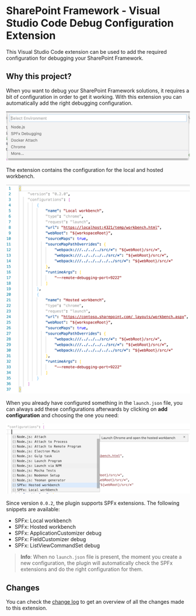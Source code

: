 # SharePoint Framework - Visual Studio Code Debug Configuration Extension

This Visual Studio Code extension can be used to add the required configuration for debugging your SharePoint Framework.

## Why this project?

When you want to debug your SharePoint Framework solutions, it requires a bit of configuration in order to get it working. With this extension you can automatically add the right debugging configuration.

![Add SPFx debugging configuration](https://github.com/estruyf/vscode-spfx-debug-config/raw/master/./assets/spfx-add-debugging.png)

The extension contains the configuration for the local and hosted workbench.

![SPFx debugging tasks](https://github.com/estruyf/vscode-spfx-debug-config/raw/master/./assets/spfx-debug-tasks.png)

When you already have configured something in the `launch.json` file, you can always add these configurations afterwards by clicking on **add configuration** and choosing the one you need:

![SPFx debugging configurations](https://github.com/estruyf/vscode-spfx-debug-config/raw/master/./assets/spfx-debug-configurations.png)

Since version `0.0.2`, the plugin supports SPFx extensions. The following snippets are available:
- SPFx: Local workbench
- SPFx: Hosted workbench
- SPFx: ApplicationCustomizer debug
- SPFx: FieldCustomizer debug
- SPFx: ListViewCommandSet debug

> **Info**: When no `launch.json` file is present, the moment you create a new configuration, the plugin will automatically check the SPFx extensions and do the right configuration for them.

## Changes

You can check the [change log](https://github.com/estruyf/vscode-spfx-debug-config/blob/master/./CHANGELOG.md) to get an overview of all the changes made to this extension.